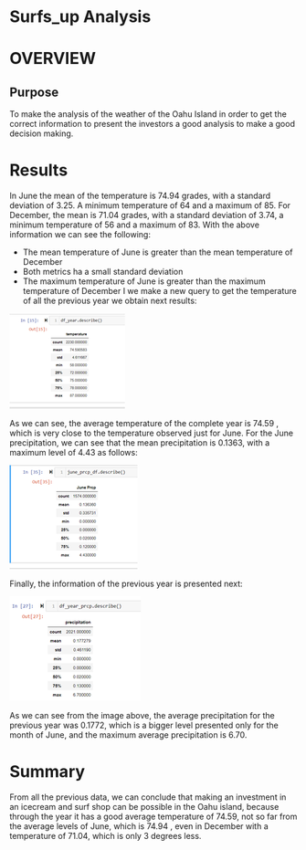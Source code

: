 # Surfs_up Analysis

# OVERVIEW
## Purpose
To make the analysis of the weather of the Oahu Island in order to get the correct information to present the investors a good analysis to make a good decision making. 

# Results

In June the mean of the temperature is 74.94 grades,  with a standard deviation of 3.25. A minimum temperature of 64 and a maximum of 85. For December, the mean is 71.04 grades, with a standard deviation of 3.74, a minimum temperature of 56 and a maximum of 83.
With the above information we can see the following:
-	The mean temperature of June is greater than the mean temperature of December
-	Both metrics ha a small standard deviation
-	The maximum temperature of June is greater than the maximum temperature of December
I we make a new query to get the temperature of all the previous year we obtain next results:

![Title](Images/New_query_1.png)

As we can see, the average temperature of the complete year is 74.59 , which is very close to the temperature observed just for June.
For the June precipitation, we can see that the mean precipitation is 0.1363, with a maximum level of 4.43 as follows:

![Title](Images/June_describe_prcp.png)

Finally, the information of the previous year is presented next:

![Title](Images/Prcp_year.png)

As we can see from the image above, the average precipitation for the previous year was 0.1772, which is a bigger level presented only for the month of June, and the maximum average  precipitation is 6.70.

# Summary

From all the previous data, we can conclude that making an investment in an icecream and surf shop can be possible in the Oahu island, because  through the year it has a good average temperature of 74.59, not so far from the average levels of June, which is 74.94 , even in December with a temperature of 71.04, which is only 3 degrees less.


